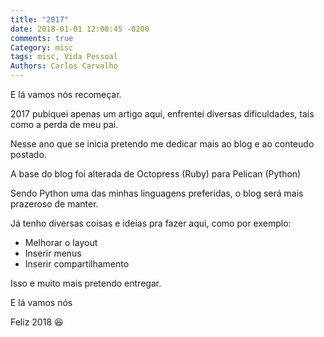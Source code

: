```yaml
---
title: "2017"
date: 2018-01-01 12:00:45 -0200
comments: true
Category: misc
tags: misc, Vida Pessoal
Authors: Carlos Carvalho
---
```


E lá vamos nós recomeçar.

2017 pubiquei apenas um artigo aqui, enfrentei diversas dificuldades, tais como a perda de meu pai.

Nesse ano que se inicia pretendo me dedicar mais ao blog e ao conteudo postado.

A base do blog foi alterada de Octopress (Ruby) para Pelican (Python)

Sendo Python uma das minhas linguagens preferidas, o blog será mais prazeroso de manter.

Já tenho diversas coisas e ideias pra fazer aqui, como por exemplo:

* Melhorar o layout
* Inserir menus
* Inserir compartilhamento

Isso e muito mais pretendo entregar.

E lá vamos nós

Feliz 2018 😆
